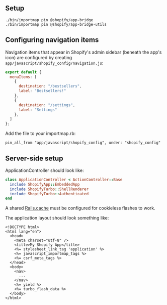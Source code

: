 Setup
-----

    ./bin/importmap pin @shopify/app-bridge
    ./bin/importmap pin @shopify/app-bridge-utils


Configuring navigation items
----------------------------

Navigation items that appear in Shopify's admin sidebar (beneath the app's icon) are configured by creating ``app/javascript/shopify_config/navigation.js``:

```js
export default {
  menuItems: [
    {
      destination: "/bestsellers",
      label: "Bestsellers!"
    },
    {
      destination: "/settings",
      label: "Settings"
    },
  ]
};
```

Add the file to your importmap.rb:

    pin_all_from "app/javascript/shopify_config", under: "shopify_config"

Server-side setup
-----------------

ApplicationController should look like:

```ruby
class ApplicationController < ActionController::Base
  include ShopifyApp::EmbeddedApp
  include ShopifyTurbo::ShellRenderer
  include ShopifyTurbo::Authenticated
end
```

A shared [Rails.cache](https://guides.rubyonrails.org/caching_with_rails.html#configuration) must be configured for cookieless flashes to work.

The application layout should look something like:

```erb
<!DOCTYPE html>
<html lang="en">
  <head>
    <meta charset="utf-8" />
    <title>My Shopify App</title>
    <%= stylesheet_link_tag 'application' %>
    <%= javascript_importmap_tags %>
    <%= csrf_meta_tags %>
  </head>
  <body>
    <nav>
      ...
    </nav>
    <%= yield %>
    <%= turbo_flash_data %>
  </body>
</html>
```
